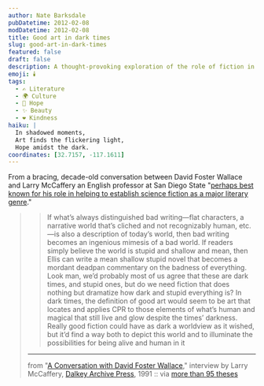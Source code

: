 ```yaml
---
author: Nate Barksdale
pubDatetime: 2012-02-08
modDatetime: 2012-02-08
title: Good art in dark times
slug: good-art-in-dark-times
featured: false
draft: false
description: A thought-provoking exploration of the role of fiction in reflecting and transcending the darkness of our times.
emoji: 🕯️
tags:
  - ✍️ Literature
  - 🌍 Culture
  - 🌈 Hope
  - ✨ Beauty
  - ❤️ Kindness
haiku: |
  In shadowed moments,  
  Art finds the flickering light,  
  Hope amidst the dark.
coordinates: [32.7157, -117.1611]
---
```


From a bracing, decade-old conversation between David Foster Wallace and Larry McCaffery an English professor at San Diego State "[perhaps best known for his role in helping to establish science fiction as a major literary genre](http://en.wikipedia.org/wiki/Larry_McCaffery)."

> > If what’s always distinguished bad writing—flat characters, a narrative world that’s cliched and not recognizably human, etc.—is also a description of today’s world, then bad writing becomes an ingenious mimesis of a bad world. If readers simply believe the world is stupid and shallow and mean, then Ellis can write a mean shallow stupid novel that becomes a mordant deadpan commentary on the badness of everything. Look man, we’d probably most of us agree that these are dark times, and stupid ones, but do we need fiction that does nothing but dramatize how dark and stupid everything is? In dark times, the definition of good art would seem to be art that locates and applies CPR to those elements of what’s human and magical that still live and glow despite the times’ darkness. Really good fiction could have as dark a worldview as it wished, but it’d find a way both to depict this world and to illuminate the possibilities for being alive and human in it
>
> ---
>
> from "[A Conversation with David Foster Wallace](https://www.google.com/search?q=%22A%20Conversation%20with%20David%20Foster%20Wallace%22%20dalkeyarchive.com)," interview by Larry McCaffery, [Dalkey Archive Press](https://www.google.com/search?q=%22Dalkey%20Archive%20Press%22%20dalkeyarchive.com), 1991 :: via [more than 95 theses](http://web.archive.org/web/20130113000431/http://ayjay.tumblr.com/post/17207284764/if-whats-always-distinguished-bad-writing-flat)
